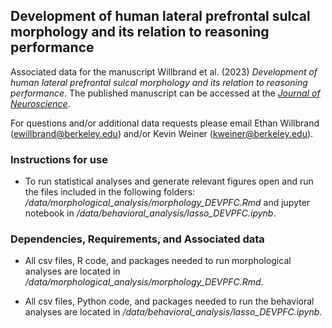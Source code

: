 ## Development of human lateral prefrontal sulcal morphology and its relation to reasoning performance
Associated data for the manuscript Willbrand et al. (2023) *Development of human lateral prefrontal sulcal morphology and its relation to reasoning performance*. 
The published manuscript can be accessed at the [*Journal of Neuroscience*](https://www.jneurosci.org/content/43/14/2552).

For questions and/or additional data requests please email Ethan Willbrand (ewillbrand@berkeley.edu) and/or Kevin Weiner (kweiner@berkeley.edu).
  
### Instructions for use ### 
  - To run statistical analyses and generate relevant figures open and run the files included in the following folders: */data/morphological_analysis/morphology_DEVPFC.Rmd* and jupyter notebook in */data/behavioral_analysis/lasso_DEVPFC.ipynb*.
 
### Dependencies, Requirements, and Associated data ###
  - All csv files, R code, and packages needed to run morphological analyses are located in */data/morphological_analysis/morphology_DEVPFC.Rmd*.

  - All csv files, Python code, and packages needed to run the behavioral analyses are located in */data/behavioral_analysis/lasso_DEVPFC.ipynb*. 
